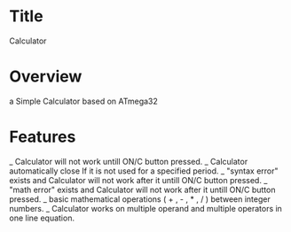 # Title
Calculator

# Overview
a Simple Calculator based on ATmega32

# Features
_ Calculator will not work untill ON/C button pressed.
_ Calculator automatically close If it is not used for a specified period.
_ "syntax error" exists and Calculator will not work after it untill ON/C button pressed.
_ "math error" exists and Calculator will not work after it untill ON/C button pressed.
_ basic mathematical operations ( + , - , * , / ) between integer numbers.
_  Calculator works on multiple operand and multiple operators in one line equation.
